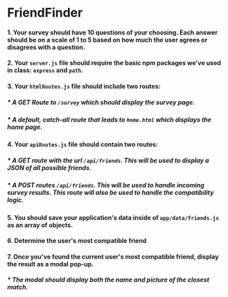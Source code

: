 # FriendFinder

#### 1. Your survey should have 10 questions of your choosing. Each answer should be on a scale of 1 to 5 based on how much the user agrees or disagrees with a question.

#### 2. Your `server.js` file should require the basic npm packages we've used in class: `express` and `path`.

#### 3. Your `htmlRoutes.js` file should include two routes:

  ##### * A GET Route to `/survey` which should display the survey page.
  ##### * A default, catch-all route that leads to `home.html` which displays the home page.

#### 4. Your `apiRoutes.js` file should contain two routes:

   ##### * A GET route with the url `/api/friends`. This will be used to display a JSON of all possible friends.
   ##### * A POST routes `/api/friends`. This will be used to handle incoming survey results. This route will also be used to handle the compatibility logic.

#### 5. You should save your application's data inside of `app/data/friends.js` as an array of objects. 

#### 6. Determine the user's most compatible friend 

#### 7. Once you've found the current user's most compatible friend, display the result as a modal pop-up.
  ##### * The modal should display both the name and picture of the closest match.